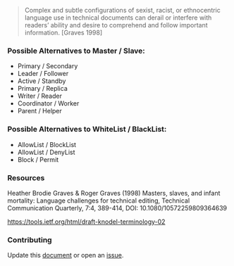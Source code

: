 > Complex and subtle configurations of sexist, racist, or ethnocentric language use in technical documents can derail or interfere with readers’ ability and desire to comprehend and follow important information. [Graves 1998]

### Possible Alternatives to Master / Slave:

- Primary / Secondary
- Leader / Follower
- Active / Standby
- Primary / Replica
- Writer / Reader
- Coordinator / Worker
- Parent / Helper

### Possible Alternatives to WhiteList / BlackList:

- AllowList / BlockList
- AllowList / DenyList
- Block / Permit

### Resources

Heather Brodie Graves & Roger Graves (1998) Masters, slaves, and infant mortality: Language challenges for technical editing, Technical Communication Quarterly, 7:4, 389-414, DOI: 10.1080/10572259809364639

https://tools.ietf.org/html/draft-knodel-terminology-02

### Contributing

Update this [document](https://github.com/jpoehnelt/in-solidarity-bot/blob/main/static/HELP.md) or open an [issue](https://github.com/jpoehnelt/in-solidarity-bot/issues).